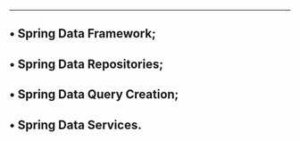 -------------------------------------------------
• Spring Data Framework;
----------------------------------------------
• Spring Data Repositories;
------------------------------------------
• Spring Data Query Creation;
---------------------------------------------
• Spring Data Services.
---------------------------------------------
